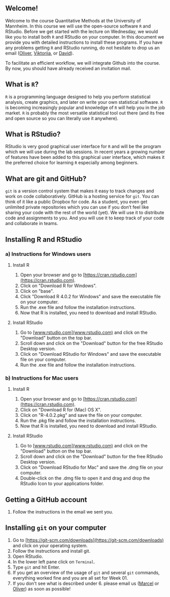 ## Welcome!

Welcome to the course Quantitative Methods at the University of Mannheim. In this course we will use the open-source software `R` and RStudio. Before we get started with the lecture on Wednesday, we would like you to install both `R` and RStudio on your computer. In this document we provide you with detailed instructions to install these programs. If you have any problems getting `R` and RStudio running, do not hesitate to drop us an email ([Oliver](mailto:orittman@uni-mannheim.de), [Viktoriia](mailto:semenova@uni-mannheim.de), or [David](mailto:david.martin.grundmanns@gess.uni-mannheim.de)).

To facilitate an efficient workflow, we will integrate Github into the course. By now, you should have already received an invitation mail.

## What is `R`?

`R` is a programming language designed to help you perform statistical analysis, create graphics, and later on write your own statistical software. `R` is becoming increasingly popular and knowledge of `R` will help you in the job market. `R` is probably the most versatile statistical tool out there (and its free and open source so you can literally use it anywhere).

## What is RStudio?

RStudio is very good graphical user interface for `R` and will be the program which we will use during the lab sessions. In recent years a growing number of features have been added to this graphical user interface, which makes it the preferred choice for learning `R` especially among beginners.

## What are git and GitHub?

`git` is a version control system that makes it easy to track changes and work on code collaboratively. GitHub is a hosting service for `git`. You can think of it like a public Dropbox for code. As a student, you even get unlimited private repositories which you can use if you don’t feel like sharing your code with the rest of the world (yet). We will use it to distribute code and assignments to you. And you will use it to keep track of your code and collaborate in teams. 


## Installing R and RStudio

### a) Instructions for Windows users

1. Install R
    1. Open your browser and go to [https://cran.rstudio.com](https://cran.rstudio.com).
    2. Click on "Download R for Windows".
    3. Click on "base".
    4. Click "Download R 4.0.2 for Windows" and save the executable file on your computer.
    5. Run the .exe file and follow the installation instructions.
    6. Now that R is installed, you need to download and install RStudio.
    
2. Install RStudio
    1. Go to [www.rstudio.com](www.rstudio.com) and click on the "Download" button on the top bar.
    2. Scroll down and click on the "Download" button for the free RStudio Desktop version.
    3. Click on "Download RStudio for Windows" and save the executable file on your computer.
    4. Run the .exe file and follow the installation instructions.


### b) Instructions for Mac users

1. Install R
    1. Open your browser and go to [https://cran.rstudio.com](https://cran.rstudio.com).
    2. Click on "Download R for (Mac) OS X".
    3. Click on "R-4.0.2.pkg" and save the file on your computer.
    4. Run the .pkg file and follow the installation instructions.
    5. Now that R is installed, you need to download and install RStudio.

2. Install RStudio
    1. Go to [www.rstudio.com](www.rstudio.com) and click on the "Download" button on the top bar.
    2. Scroll down and click on the "Download" button for the free RStudio Desktop version.
    3. Click on "Download RStudio for Mac" and save the .dmg file on your computer.
    4. Double-click on the .dmg file to open it and drag and drop the RStudio Icon to your applications folder.
    
## Getting a GitHub account

1. Follow the instructions in the email we sent you.

## Installing `git` on your computer

1. Go to [https://git-scm.com/downloads](https://git-scm.com/downloads) and click on your operating system.
2. Follow the instructions and install git. 
3. Open RStudio.
4. In the lower left pane click on `Terminal`.
5. Type `git` and hit Enter.
6. If you get an overview of the usage of `git` and several `git` commands, everything worked fine and you are all set for Week 01. 
7. If you don't see what is described under 6. please email us ([Marcel](mailto:mneunhoe@mail.uni-mannheim.de) or [Oliver](mailto:orittman@uni-mannheim.de)) as soon as possible!
